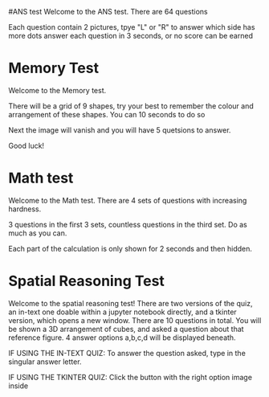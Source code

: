 #ANS test
Welcome to the ANS test. There are 64 questions 

Each question contain 2 pictures, tpye "L" or "R" to answer which side has more dots
answer each question in 3 seconds, or no score can be earned

# Memory Test
Welcome to the Memory test.

There will be a grid of 9 shapes, try your best to remember the colour and arrangement of these shapes. You can 10 seconds to do so

Next the image will vanish and you will have 5 quetsions to answer.

Good luck!


# Math test

Welcome to the Math test.
There are 4 sets of questions with increasing hardness.

3 questions in the first 3 sets, countless questions in the third set.
Do as much as you can.

Each part of the calculation is only shown for  2 seconds and then hidden.


# Spatial Reasoning Test
Welcome to the spatial reasoning test!
There are two versions of the quiz, an in-text one doable within a jupyter notebook directly, and a tkinter version, which opens a new window.
There are 10 questions in total.
You will be shown a 3D arrangement of cubes, and asked a question about that reference figure.
4 answer options a,b,c,d will be displayed beneath.

IF USING THE IN-TEXT QUIZ:
To answer the question asked, type in the singular answer letter.

IF USING THE TKINTER QUIZ:
Click the button with the right option image inside


